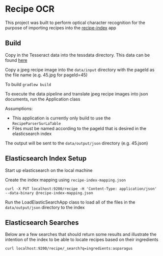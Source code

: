 # Recipe OCR

This project was built to perform optical character recognition for the purpose of importing recipes into the [recipe-index](https://github.com/grantharper/recipe-index) app

## Build

Copy in the Tesseract data into the tessdata directory. This data can be found [here](https://github.com/tesseract-ocr/tessdata/tree/3.04.00)

Copy a jpeg recipe image into the `data/input` directory with the pageId as the file name (e.g. 45.jpg for pageId=45)

To build `gradlew build`

To execute the data pipeline and translate jpeg recipe images into json documents, run the Application class

Assumptions:
* This application is currently only build to use the `RecipeParserSurLaTable`
* Files must be named according to the pageId that is desired in the elasticsearch index

The output will be sent to the `data/output/json` directory (e.g. 45.json)

## Elasticsearch Index Setup

Start up elasticsearch on the local machine

Create the index mapping using `recipe-index-mapping.json`

`curl -X PUT localhost:9200/recipe -H 'Content-Type: application/json' --data-binary @recipe-index-mapping.json`

Run the LoadElasticSearchApp class to load all of the files in the `data/output/json` directory to the index

## Elasticsearch Searches

Below are a few searches that should return some results and illustrate the intention of the index to be able to locate recipes based on their ingredients

`curl localhost:9200/recipe/_search?q=ingredients:asparagus`



